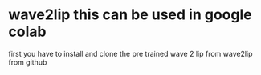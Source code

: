 # wave2lip this can be used in google colab 
first you have to install and clone the pre trained wave 2 lip from wave2lip from github
